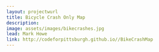 ```yaml
---
layout: projectwurl
title: Bicycle Crash Only Map
description: 
image: assets/images/bikecrashes.jpg
lead: Mark Howe
link: http://codeforpittsburgh.github.io//BikeCrashMap
---
```


<script>
  window.location.href = "{{ page.link }}";
</script>